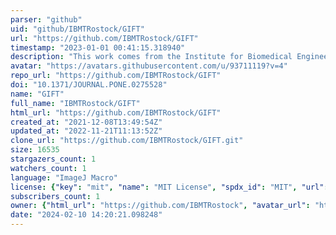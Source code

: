 ```yaml
---
parser: "github"
uid: "github/IBMTRostock/GIFT"
url: "https://github.com/IBMTRostock/GIFT"
timestamp: "2023-01-01 00:41:15.318940"
description: "This work comes from the Institute for Biomedical Engineering (https://ibmt.med.uni-rostock.de/en/) at the University Medical Center Rostock"
avatar: "https://avatars.githubusercontent.com/u/93711119?v=4"
repo_url: "https://github.com/IBMTRostock/GIFT"
doi: "10.1371/JOURNAL.PONE.0275528"
name: "GIFT"
full_name: "IBMTRostock/GIFT"
html_url: "https://github.com/IBMTRostock/GIFT"
created_at: "2021-12-08T13:49:54Z"
updated_at: "2022-11-21T11:13:52Z"
clone_url: "https://github.com/IBMTRostock/GIFT.git"
size: 16535
stargazers_count: 1
watchers_count: 1
language: "ImageJ Macro"
license: {"key": "mit", "name": "MIT License", "spdx_id": "MIT", "url": "https://api.github.com/licenses/mit", "node_id": "MDc6TGljZW5zZTEz"}
subscribers_count: 1
owner: {"html_url": "https://github.com/IBMTRostock", "avatar_url": "https://avatars.githubusercontent.com/u/93711119?v=4", "login": "IBMTRostock", "type": "User"}
date: "2024-02-10 14:20:21.098248"
---
```

